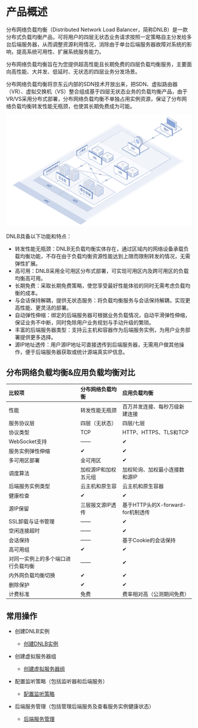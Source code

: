 # 产品概述

  
分布网络负载均衡（Distributed Network Load Balancer，简称DNLB）是一款分布式负载均衡产品，可将用户的四层无状态业务请求按照一定策略自主分发给多台后端服务器，从而调整资源利用情况，消除由于单台后端服务器故障对系统的影响，提高系统可用性、扩展系统服务能力。

分布网络负载均衡旨在为您提供超高性能且长期免费的四层负载均衡服务，主要面向高性能、大并发、低延时、无状态的四层业务分发场景。

分布网络负载均衡将京东云内部的SDN技术开放出来，把SDN、虚拟路由器（VR）、虚拟交换机（VS）整合组成基于四层无状态业务的负载均衡产品，由于VR/VS采用分布式部署，分布网络负载均衡不单独占用实例资源，保证了分布网络负载均衡转发性能无瓶颈，也使其长期免费成为可能。

   ![DNLB分布式部署架构](../../../../image/Networking/DNLB/DNLB-001.png)

DNLB具备以下功能和特点：

* 转发性能无瓶颈：DNLB无负载均衡实体存在，通过区域内的网络设备承载负载均衡功能，不存在由于负载均衡资源性能达到上限而限制转发的情况，无需弹性扩展。
* 高可用：DNLB采用全可用区分布式部署，可实现可用区内及跨可用区的负载均衡高可用。
* 长期免费：采取长期免费策略，使您享受最好性能体验的同时无需考虑负载均衡的成本。
* 与会话保持解耦，提供无状态服务：将负载均衡服务与会话保持解耦，实现更高性能、更灵活的部署。
* 自动弹性伸缩：绑定的后端服务器可根据业务负载情况，自动平滑弹性伸缩，保证业务不中断，同时免除用户业务规划与手动升级的繁琐。
* 丰富的后端服务器类型：支持云主机和容器作为后端服务实例，为用户业务部署提供更多选择。
* 源IP地址透传：用户源IP地址可直接透传到后端服务器，无需用户做其他操作，便于后端服务器获取或统计源端真实IP信息。

## 分布网络负载均衡&应用负载均衡对比


 比较项 | 分布网络负载均衡| 应用负载均衡 |
 :-----|  :---- | :---- |
 性能 	| 转发性能无瓶颈 | 百万并发连接、每秒万级新建连接 |
服务协议层 |   四层（无状态） |	四层/七层|
协议类型	| TCP |HTTP、HTTPS、TLS和TCP |
WebSocket支持|——| 	✔ |
服务实例弹性伸缩	| ✔ | 	✔ |
多可用区部署 | 全可用区 |	✔ |
调度算法	| 加权源IP和加权五元组	 | 加权轮询、加权最小连接数和源IP |
后端服务实例类型 |云主机和原生容| 云主机和原生容器 |
健康检查 | ✔ | ✔ |
源IP保留	| 三层报文源IP透传 |	基于HTTP头的X-forward-for机制透传 |
SSL卸载与证书管理 |—— |	✔ |
空闲连接超时  | —— 	| ✔ |
会话保持	| ——  |	基于Cookie的会话保持 |
高可用组 | ✔ | ✔ |
对同一实例上的多个端口进行负载均衡 | —— | ✔ |
内外网负载均衡切换	 | ✔ |	✔ ||
删除保护 | ✔  | ✔ |
计费标准	| 免费 | 费率相对高（公测期间免费）|

## 常用操作

- 创建DNLB实例
  - [创建DNLB实例](../Operation-Guide/Create-DNLB-Instance.md)
  
- 创建虚拟服务器组
  - [创建虚拟服务器组](../Operation-Guide/TargetGroup-Management.md)
	
- 配置监听策略（包括监听器和后端服务）
  - [配置监听策略](../Operation-Guide/Listener-Management.md)
	
- 后端服务管理（包括管理后端服务及查看服务实例健康状态）
  - [后端服务管理](../Operation-Guide/Backend-Management.md)
